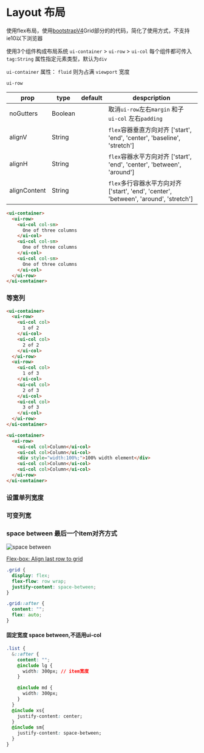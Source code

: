 # Layout 布局

使用flex布局，使用[bootstrapV4](https://getbootstrap.com/docs/4.3/layout/grid/)Grid部分的的代码，简化了使用方式，不支持ie10以下浏览器

<layout-index></layout-index>

使用3个组件构成布局系统 `ui-container` > `ui-row` > `ui-col` 每个组件都可传入 `tag:String` 属性指定元素类型，默认为`div`

`ui-container` 属性： `fluid` 则为占满 `viewport` 宽度

`ui-row`

|prop|type|default|despcription|
|-|-|-|-|
|noGutters|Boolean||取消`ui-row`左右`margin` 和子 `ui-col` 左右`padding`|
|alignV|String||`flex`容器垂直方向对齐 ['start', 'end', 'center', 'baseline', 'stretch']|
|alignH|String||`flex`容器水平方向对齐 ['start', 'end', 'center', 'between', 'around']|
|alignContent|String||`flex`多行容器水平方向对齐 ['start', 'end', 'center', 'between', 'around', 'stretch']|


```html
<ui-container>
  <ui-row>
    <ui-col col-sm>
      One of three columns
    </ui-col>
    <ui-col col-sm>
      One of three columns
    </ui-col>
    <ui-col col-sm>
      One of three columns
    </ui-col>
  </ui-row>
</ui-container>
```


### 等宽列

<layout-equal></layout-equal>

```html
<ui-container>
  <ui-row>
    <ui-col col>
      1 of 2
    </ui-col>
    <ui-col col>
      2 of 2
    </ui-col>
  </ui-row>
  <ui-row>
    <ui-col col>
      1 of 3
    </ui-col>
    <ui-col col>
      2 of 3
    </ui-col>
    <ui-col col>
      3 of 3
    </ui-col>
  </ui-row>
</ui-container>

<ui-container>
  <ui-row>
    <ui-col col>Column</ui-col>
    <ui-col col>Column</ui-col>
    <div style="width:100%;">100% width element</div>
    <ui-col col>Column</ui-col>
    <ui-col col>Column</ui-col>
  </ui-row>
</ui-container>
```

### 设置单列宽度
<layout-one></layout-one>


### 可变列宽

<layout-variable-width-content></layout-variable-width-content>






### space between 最后一个item对齐方式


![space between](@images/space-bewteen.png)

[Flex-box: Align last row to grid](https://stackoverflow.com/a/34816625)

```css
.grid {
  display: flex;
  flex-flow: row wrap;
  justify-content: space-between;
}

.grid::after {
  content: "";
  flex: auto;
}
```

#### 固定宽度 space between,不适用ui-col

```css
.list {
  &::after {
    content: "";
    @include lg {
      width: 300px; // item宽度
    }

    @include md {
      width: 300px;
    }
  }
  @include xs{
    justify-content: center;
  }
  @include sm{
    justify-content: space-between;
  }
}
```
